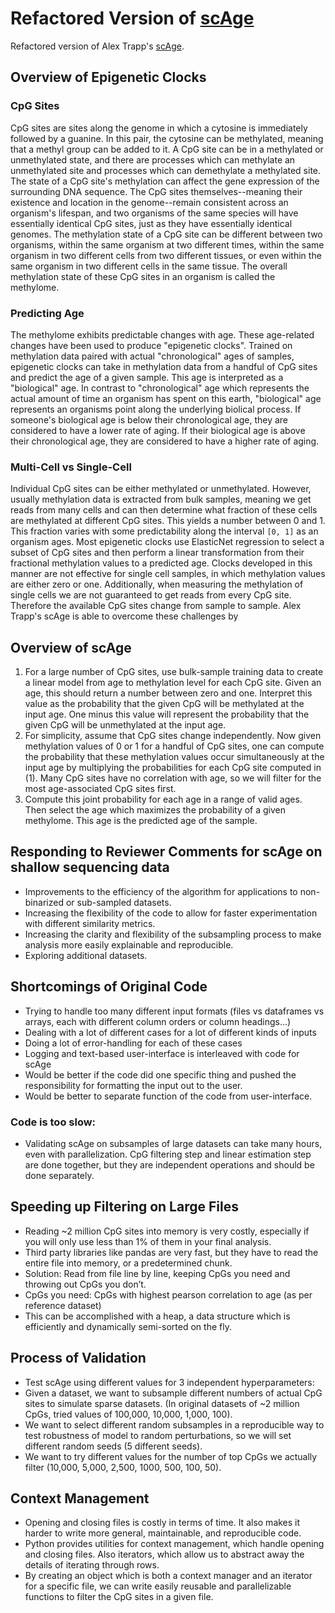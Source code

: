 # Refactored Version of [scAge](https://github.com/alex-trapp/scAge)
Refactored version of Alex Trapp's [scAge](https://github.com/alex-trapp/scAge).

## Overview of Epigenetic Clocks

### CpG Sites
CpG sites are sites along the genome in which a cytosine is immediately followed by a guanine. In this pair, the cytosine can be methylated, meaning that a methyl group can be added to it. A CpG site can be in a methylated or unmethylated state, and there are processes which can methylate an unmethylated site and processes which can demethylate a methylated site. The state of a CpG site's methylation can affect the gene expression of the surrounding DNA sequence. The CpG sites themselves--meaning their existence and location in the genome--remain consistent across an organism's lifespan, and two organisms of the same species will have essentially identical CpG sites, just as they have essentially identical genomes. The methylation state of a CpG site can be different between two organisms, within the same organism at two different times, within the same organism in two different cells from two different tissues, or even within the same organism in two different cells in the same tissue. The overall methylation state of these CpG sites in an organism is called the methylome.

### Predicting Age
The methylome exhibits predictable changes with age. These age-related changes have been used to produce "epigenetic clocks". Trained on methylation data paired with actual "chronological" ages of samples, epigenetic clocks can take in methylation data from a handful of CpG sites and predict the age of a given sample. This age is interpreted as a "biological" age. In contrast to "chronological" age which represents the actual amount of time an organism has spent on this earth, "biological" age represents an organisms point along the underlying biolical process. If someone's biological age is below their chronological age, they are considered to have a lower rate of aging. If their biological age is above their chronological age, they are considered to have a higher rate of aging.

### Multi-Cell vs Single-Cell
Individual CpG sites can be either methylated or unmethylated. However, usually methylation data is extracted from bulk samples, meaning we get reads from many cells and can then determine what fraction of these cells are methylated at different CpG sites. This yields a number between 0 and 1. This fraction varies with some predictability along the interval `[0, 1]` as an organism ages. Most epigenetic clocks use ElasticNet regression to select a subset of CpG sites and then perform a linear transformation from their fractional methylation values to a predicted age. Clocks developed in this manner are not effective for single cell samples, in which methylation values are either zero or one. Additionally, when measuring the methylation of single cells we are not guaranteed to get reads from every CpG site. Therefore the available CpG sites change from sample to sample. Alex Trapp's scAge is able to overcome these challenges by

## Overview of scAge
1. For a large number of CpG sites, use bulk-sample training data to create a linear model from age to methylation level for each CpG site. Given an age, this should return a number between zero and one. Interpret this value as the probability that the given CpG will be methylated at the input age. One minus this value will represent the probability that the given CpG will be unmethylated at the input age.
2. For simplicity, assume that CpG sites change independently. Now given methylation values of 0 or 1 for a handful of CpG sites, one can compute the probability that these methylation values occur simultaneously at the input age by multiplying the probabilities for each CpG site computed in (1). Many CpG sites have no correlation with age, so we will filter for the most age-associated CpG sites first.
3. Compute this joint probability for each age in a range of valid ages. Then select the age which maximizes the probability of a given methylome. This age is the predicted age of the sample.

## Responding to Reviewer Comments for scAge on shallow sequencing data
- Improvements to the efficiency of the algorithm for applications to
  non-binarized or sub-sampled datasets.
- Increasing the flexibility of the code to allow for faster experimentation
  with different similarity metrics.
- Increasing the clarity and flexibility of the subsampling process to make
  analysis more easily explainable and reproducible.
- Exploring additional datasets.

## Shortcomings of Original Code
- Trying to handle too many different input formats (files vs dataframes vs
  arrays, each with different column orders or column headings…)
- Dealing with a lot of different cases for a lot of different kinds of inputs
- Doing a lot of error-handling for each of these cases
- Logging and text-based user-interface is interleaved with code for scAge
- Would be better if the code did one specific thing and pushed the
  responsibility for formatting the input out to the user.
- Would be better to separate function of the code from user-interface.

### Code is too slow:
- Validating scAge on subsamples of large datasets can take many hours, even
  with parallelization.  CpG filtering step and linear estimation step are done
  together, but they are independent operations and should be done separately.

## Speeding up Filtering on Large Files
- Reading ~2 million CpG sites into memory is very costly, especially if you
  will only use less than 1% of them in your final analysis.
- Third party libraries like pandas are very fast, but they have to read the
  entire file into memory, or a predetermined chunk.
- Solution: Read from file line by line, keeping CpGs you need and throwing out
  CpGs you don’t.
- CpGs you need: CpGs with highest pearson correlation to age (as per reference
  dataset)
- This can be accomplished with a heap, a data structure which is efficiently
  and dynamically semi-sorted on the fly.
   
## Process of Validation
- Test scAge using different values for 3 independent hyperparameters:
- Given a dataset, we want to subsample different numbers of actual CpG sites
  to simulate sparse datasets. (In original datasets of ~2 million CpGs, tried
  values of 100,000, 10,000, 1,000, 100).
- We want to select different random subsamples in a reproducible way to test
  robustness of model to random perturbations, so we will set different random
  seeds (5 different seeds).
- We want to try different values for the number of top CpGs we actually filter
  (10,000, 5,000, 2,500, 1000, 500, 100, 50).

## Context Management
- Opening and closing files is costly in terms of time. It also makes it harder
  to write more general, maintainable, and reproducible code.
- Python provides utilities for context management, which handle opening and
  closing files. Also iterators, which allow us to abstract away the details of
  iterating through rows.
- By creating an object which is both a context manager and an iterator for a
  specific file, we can write easily reusable and parallelizable functions to
  filter the CpG sites in a given file.
